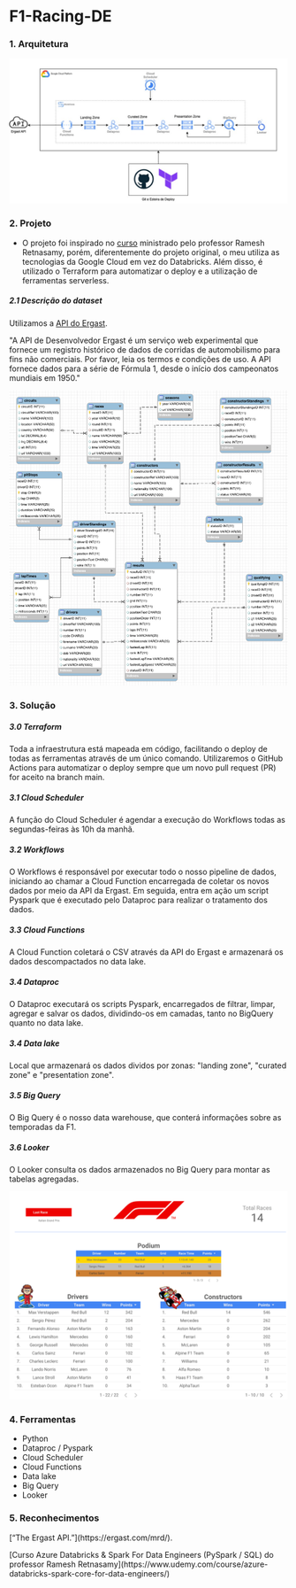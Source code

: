 # F1-Racing-DE

### 1. Arquitetura 

![Arquitetura](assets/architecture.jpg)

### 2. Projeto
- O projeto foi inspirado no [curso](https://www.udemy.com/course/azure-databricks-spark-core-for-data-engineers) ministrado pelo professor Ramesh Retnasamy, porém, diferentemente do projeto original, o meu utiliza as tecnologias da Google Cloud em vez do Databricks. Além disso, é utilizado o Terraform para automatizar o deploy e a utilização de ferramentas serverless.

##### 2.1 Descrição do dataset
Utilizamos a [API do Ergast](https://ergast.com/mrd/).

"A API de Desenvolvedor Ergast é um serviço web experimental que fornece um registro histórico de dados de corridas de automobilismo para fins não comerciais. Por favor, leia os termos e condições de uso. A API fornece dados para a série de Fórmula 1, desde o início dos campeonatos mundiais em 1950."

![](assets/Ergast_diagram.png)


### 3. Solução

##### 3.0 Terraform

Toda a infraestrutura está mapeada em código, facilitando o deploy de todas as ferramentas através de um único comando. Utilizaremos o GitHub Actions para automatizar o deploy sempre que um novo pull request (PR) for aceito na branch main.

##### 3.1 Cloud Scheduler
A função do Cloud Scheduler é agendar a execução do Workflows todas as segundas-feiras às 10h da manhã.

##### 3.2 Workflows

O Workflows é responsável por executar todo o nosso pipeline de dados, iniciando ao chamar a Cloud Function encarregada de coletar os novos dados por meio da API da Ergast. Em seguida, entra em ação um script Pyspark que é executado pelo Dataproc para realizar o tratamento dos dados.

##### 3.3 Cloud Functions

A Cloud Function coletará o CSV através da API do Ergast e armazenará os dados descompactados no data lake. 

##### 3.4 Dataproc

O Dataproc executará os scripts Pyspark, encarregados de filtrar, limpar, agregar e salvar os dados, dividindo-os em camadas, tanto no BigQuery quanto no data lake.

##### 3.4 Data lake

Local que armazenará os dados dividos por zonas: "landing zone", "curated zone" e "presentation zone".

##### 3.5 Big Query

O Big Query é o nosso data warehouse, que conterá informações sobre as temporadas da F1.
##### 3.6 Looker 

O Looker consulta os dados armazenados no Big Query para montar as tabelas agregadas.

![Dashboard Looker](./assets/dashboard-min.png)

  
### 4. Ferramentas
- Python
- Dataproc / Pyspark
- Cloud Scheduler 
- Cloud Functions 
- Data lake
- Big Query
- Looker 

### 5. Reconhecimentos

<p> [“The Ergast API.”](https://ergast.com/mrd/). </p>
<p>[Curso Azure Databricks & Spark For Data Engineers (PySpark / SQL) do professor Ramesh Retnasamy](https://www.udemy.com/course/azure-databricks-spark-core-for-data-engineers/)</p>